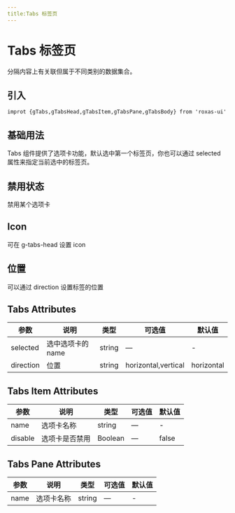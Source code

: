 ```yaml
---
title:Tabs 标签页
---
```


# Tabs 标签页

分隔内容上有关联但属于不同类别的数据集合。

## 引入
```
improt {gTabs,gTabsHead,gTabsItem,gTabsPane,gTabsBody} from 'roxas-ui'
```

## 基础用法

<ClientOnly>
  <tabs-demo-1/>
</ClientOnly>

Tabs 组件提供了选项卡功能，默认选中第一个标签页，你也可以通过 selected 属性来指定当前选中的标签页。

<ClientOnly>
  <tabs-demo-1-code/>
</ClientOnly>

## 禁用状态

禁用某个选项卡

<ClientOnly>
  <tabs-demo-3/>
</ClientOnly>

<ClientOnly>
  <tabs-demo-3-code/>
</ClientOnly>

## Icon

可在 g-tabs-head 设置 icon

<ClientOnly>
  <tabs-demo-4/>
</ClientOnly>

<ClientOnly>
  <tabs-demo-4-code/>
</ClientOnly>

## 位置

可以通过 direction 设置标签的位置

<ClientOnly>
  <tabs-demo-5/>
</ClientOnly>

<ClientOnly>
  <tabs-demo-5-code/>
</ClientOnly>

## Tabs Attributes

| 参数      | 说明              | 类型   | 可选值              | 默认值     |
|-----------|-------------------|--------|---------------------|------------|
| selected  | 选中选项卡的 name | string | —                   | -          |
| direction | 位置              | string | horizontal,vertical | horizontal |

## Tabs Item Attributes

| 参数    | 说明           | 类型    | 可选值 | 默认值 |
|---------|----------------|---------|--------|--------|
| name    | 选项卡名称     | string  | —      | -      |
| disable | 选项卡是否禁用 | Boolean | —      | false  |

## Tabs Pane Attributes

| 参数 | 说明       | 类型   | 可选值 | 默认值 |
|------|------------|--------|--------|--------|
| name | 选项卡名称 | string | —      | -      |